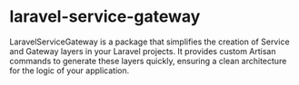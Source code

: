 # laravel-service-gateway
LaravelServiceGateway is a package that simplifies the creation of Service and Gateway layers in your Laravel projects. It provides custom Artisan commands to generate these layers quickly, ensuring a clean architecture for the logic of your application.
